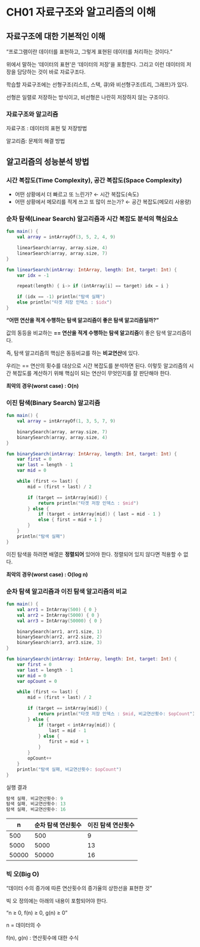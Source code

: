 # CH01 자료구조와 알고리즘의 이해

## 자료구조에 대한 기본적인 이해

“프로그램이란 데이터를 표현하고, 그렇게 표현된 데이터를 처리하는 것이다.”

위에서 말하는 ‘데이터의 표현'은 ‘데이터의 저장'을 포함한다. 그리고 이런 데이터의 저장을 담당하는 것이 바로 자료구조다. 

학습할 자료구조에는 선형구조(리스트, 스택, 큐)와 비선형구조(트리, 그래프)가 있다.

선형은 일렬로 저장하는 방식이고, 비선형은 나란히 저장하지 않는 구조이다.

### 자료구조와 알고리즘

자료구조 : 데이터의 표현 및 저장방법

알고리즘: 문제의 해결 방법

## 알고리즘의 성능분석 방법

### 시간 복잡도(Time Complexity), 공간 복잡도(Space Complexity)

- 어떤 상황에서 더 빠르고 또 느린가? ← 시간 복잡도(속도)
- 어떤 상황에서 메모리를 적게 쓰고 또 많이 쓰는가? ← 공간 복잡도(메모리 사용량)

### 순차 탐색(Linear Search) 알고리즘과 시간 복잡도 분석의 핵심요소

```kotlin
fun main() {
    val array = intArrayOf(3, 5, 2, 4, 9)

    linearSearch(array, array.size, 4)
    linearSearch(array, array.size, 7)
}

fun linearSearch(intArray: IntArray, length: Int, target: Int) {
    var idx = -1

    repeat(length) { i-> if (intArray[i] == target) idx = i }

    if (idx == -1) println("탐색 실패")
    else println("타겟 저장 인덱스 : $idx")
}
```

**“어떤 연산을 적게 수행하는 탐색 알고리즘이 좋은 탐색 알고리즘일까?”**

값의 동등을 비교하는 **== 연산을 적게 수행하는 탐색 알고리즘**이 좋은 탐색 알고리즘이다.

즉, 탐색 알고리즘의 핵심은 동등비교를 하는 **비교연산**에 있다. 

우리는 == 연산의 횟수를 대상으로 시간 복잡도를 분석하면 된다. 이렇듯 알고리즘의 시간 복잡도를 계산하기 위해 핵심이 되는 연산이 무엇인지를 잘 판단해야 한다.

**최악의 경우(worst case) : O(n)**

### 이진 탐색(Binary Search) 알고리즘

```kotlin
fun main() {
    val array = intArrayOf(1, 3, 5, 7, 9)

    binarySearch(array, array.size, 7)
    binarySearch(array, array.size, 4)
}

fun binarySearch(intArray: IntArray, length: Int, target: Int) {
    var first = 0
    var last = length - 1
    var mid = 0

    while (first <= last) {
        mid = (first + last) / 2

        if (target == intArray[mid]) {
            return println("타겟 저장 인덱스 : $mid")
        } else {
            if (target < intArray[mid]) { last = mid - 1 }
            else { first = mid + 1 }
        }
    }
    println("탐색 실패")
}
```

이진 탐색을 하려면 배열은 **정렬되어** 있어야 한다. 정렬되어 있지 않다면 적용할 수 없다.

**최악의 경우(worst case) : O(log n)**

### 순차 탐색 알고리즘과 이진 탐색 알고리즘의 비교

```kotlin
fun main() {
    val arr1 = IntArray(500) { 0 }
    val arr2 = IntArray(5000) { 0 }
    val arr3 = IntArray(50000) { 0 }

    binarySearch(arr1, arr1.size, 1)
    binarySearch(arr2, arr2.size, 2)
    binarySearch(arr3, arr3.size, 3)
}

fun binarySearch(intArray: IntArray, length: Int, target: Int) {
    var first = 0
    var last = length - 1
    var mid = 0
    var opCount = 0

    while (first <= last) {
        mid = (first + last) / 2

        if (target == intArray[mid]) {
            return println("타겟 저장 인덱스 : $mid, 비교연산횟수: $opCount")
        } else {
            if (target < intArray[mid]) {
                last = mid - 1
            } else {
                first = mid + 1
            }
        }
        opCount++
    }
    println("탐색 실패, 비교연산횟수: $opCount")
}
```

실행 결과

```kotlin
탐색 실패, 비교연산횟수: 9
탐색 실패, 비교연산횟수: 13
탐색 실패, 비교연산횟수: 16
```

| n | 순차 탐색 연산횟수 | 이진 탐색 연산횟수 |
| --- | --- | --- |
| 500 | 500 | 9 |
| 5000 | 5000 | 13 |
| 50000 | 50000 | 16 |

### 빅 오(Big O)

“데이터 수의 증가에 따른 연산횟수의 증가율의 상한선을 표현한 것”

빅 오 정의에는 아래의 내용이 포함되어야 한다.

“n ≥ 0, f(n) ≥ 0, g(n) ≥ 0”

n = 데이터의 수

f(n), g(n) : 연산횟수에 대한 수식